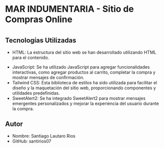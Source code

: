 <h1> MAR INDUMENTARIA - Sitio de Compras Online <h1/>

<h2> Tecnologías Utilizadas</h2>
  <ul>
    <li>HTML: La estructura del sitio web se han desarrollado utilizando HTML para el contenido. <p/> </li>
    <li>JavaScript: Se ha utilizado JavaScript para agregar funcionalidades interactivas, como agregar productos al carrito, completar la compra y mostrar mensajes de confirmación.</li>
    <li>Tailwind CSS: Esta biblioteca de estilos ha sido utilizada para facilitar el diseño y la maquetación del sitio web, proporcionando componentes y utilidades predefinidas.</li>
    <li>SweetAlert2: Se ha integrado SweetAlert2 para mostrar mensajes emergentes personalizados y mejorar la experiencia del usuario durante la compra.</li>
  </ul>

<h2>Autor</h2>
  <ul>
    <li>Nombre: Santiago Lautaro Rios</li>
    <li>GitHub: santirios07</li>
  </ul>
  </ul>
